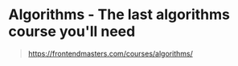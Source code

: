 # Algorithms - The last algorithms course you'll need

> https://frontendmasters.com/courses/algorithms/
